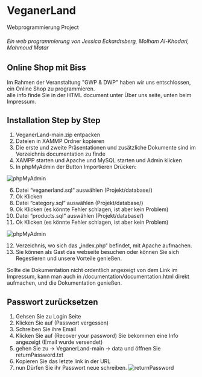 # VeganerLand
Webprogrammierung Project

<h6>Ein web programmierung von Jessica Eckardtsberg, Molham Al-Khodari, Mahmoud Matar</h6>

<h2>Online Shop mit Biss</h2>
Im Rahmen der Veranstaltung "GWP & DWP" haben wir uns entschlossen, ein Online Shop zu programmieren.<br>
alle info finde Sie in der HTML document unter Über uns seite, unten beim Impressum. 
<br>


## Installation Step by Step 
     
1. VeganerLand-main.zip entpacken
2. Dateien in XAMMP Ordner kopieren
3. Die erste und zweite Präsentationen und zusätzliche Dokumente sind im Verzeichnis documentation zu finde
4. XAMPP starten und Apache und MySQL starten und Admin klicken
5. In phpMyAdmin der Button Importieren Drücken: <br>

![phpMyAdmin](https://github.com/fh-erfurt/VeganerLand/blob/main/documentation/docu-images/phpMyAdmin.png) <br>

6. Datei “veganerland.sql“ auswählen (Projekt/database/)
7. Ok Klicken
8. Datei “category.sql“ auswählen (Projekt/database/)
9. Ok Klicken  (es könnte Fehler schlagen, ist aber kein Problem)
10. Datei “products.sql“ auswählen (Projekt/database/)
11. Ok Klicken (es könnte Fehler schlagen, ist aber kein Problem)

![phpMyAdmin](https://github.com/fh-erfurt/VeganerLand/blob/main/documentation/docu-images/database.sql.png) <br>

12. Verzeichnis, wo sich das „index.php“ befindet, mit Apache aufmachen.
13. Sie können als Gast das webseite besuchen oder können Sie sich Regestieren und unsere Vorteile genießen.

Sollte die Dokumentation nicht ordentlich angezeigt von dem Link im Impressum, kann man auch in /documentation/documentation.html direkt aufmachen, und die Dokumentation genießen.
<br>

## Passwort zurücksetzen

1. Gehsen Sie zu Login Seite
2. Klicken Sie auf (Passwort vergessen)
3. Schreiben Sie ihre Email 
4. Klicken Sie auf (Recover your password) Sie bekommen eine Info angezeigt (Email wurde versendet)
5. gehen Sie zu -> VeganerLand-main -> data und öffnen Sie returnPassword.txt
6. Kopieren Sie das letzte link in der URL 
7. nun Dürfen Sie ihr Passwort neue schreiben.
![returnPassword](https://github.com/fh-erfurt/VeganerLand/blob/main/documentation/docu-images/returnPassword.png) <br>
